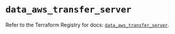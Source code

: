 # `data_aws_transfer_server`

Refer to the Terraform Registry for docs: [`data_aws_transfer_server`](https://registry.terraform.io/providers/hashicorp/aws/6.12.0/docs/data-sources/transfer_server).
